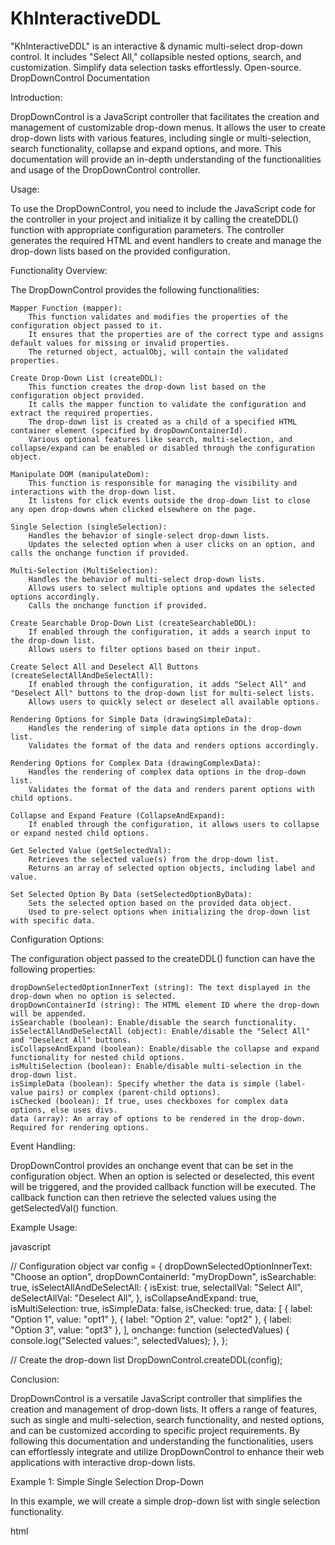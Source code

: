 # KhInteractiveDDL
"KhInteractiveDDL" is an interactive &amp; dynamic multi-select drop-down control. It includes "Select All," collapsible nested options, search, and customization. Simplify data selection tasks effortlessly. Open-source.
DropDownControl Documentation

Introduction:

DropDownControl is a JavaScript controller that facilitates the creation and management of customizable drop-down menus. It allows the user to create drop-down lists with various features, including single or multi-selection, search functionality, collapse and expand options, and more. This documentation will provide an in-depth understanding of the functionalities and usage of the DropDownControl controller.

Usage:

To use the DropDownControl, you need to include the JavaScript code for the controller in your project and initialize it by calling the createDDL() function with appropriate configuration parameters. The controller generates the required HTML and event handlers to create and manage the drop-down lists based on the provided configuration.

Functionality Overview:

The DropDownControl provides the following functionalities:

    Mapper Function (mapper):
        This function validates and modifies the properties of the configuration object passed to it.
        It ensures that the properties are of the correct type and assigns default values for missing or invalid properties.
        The returned object, actualObj, will contain the validated properties.

    Create Drop-Down List (createDDL):
        This function creates the drop-down list based on the configuration object provided.
        It calls the mapper function to validate the configuration and extract the required properties.
        The drop-down list is created as a child of a specified HTML container element (specified by dropDownContainerId).
        Various optional features like search, multi-selection, and collapse/expand can be enabled or disabled through the configuration object.

    Manipulate DOM (manipulateDom):
        This function is responsible for managing the visibility and interactions with the drop-down list.
        It listens for click events outside the drop-down list to close any open drop-downs when clicked elsewhere on the page.

    Single Selection (singleSelection):
        Handles the behavior of single-select drop-down lists.
        Updates the selected option when a user clicks on an option, and calls the onchange function if provided.

    Multi-Selection (MultiSelection):
        Handles the behavior of multi-select drop-down lists.
        Allows users to select multiple options and updates the selected options accordingly.
        Calls the onchange function if provided.

    Create Searchable Drop-Down List (createSearchableDDL):
        If enabled through the configuration, it adds a search input to the drop-down list.
        Allows users to filter options based on their input.

    Create Select All and Deselect All Buttons (createSelectAllAndDeSelectAll):
        If enabled through the configuration, it adds "Select All" and "Deselect All" buttons to the drop-down list for multi-select lists.
        Allows users to quickly select or deselect all available options.

    Rendering Options for Simple Data (drawingSimpleData):
        Handles the rendering of simple data options in the drop-down list.
        Validates the format of the data and renders options accordingly.

    Rendering Options for Complex Data (drawingComplexData):
        Handles the rendering of complex data options in the drop-down list.
        Validates the format of the data and renders parent options with child options.

    Collapse and Expand Feature (CollapseAndExpand):
        If enabled through the configuration, it allows users to collapse or expand nested child options.

    Get Selected Value (getSelectedVal):
        Retrieves the selected value(s) from the drop-down list.
        Returns an array of selected option objects, including label and value.

    Set Selected Option By Data (setSelectedOptionByData):
        Sets the selected option based on the provided data object.
        Used to pre-select options when initializing the drop-down list with specific data.

Configuration Options:

The configuration object passed to the createDDL() function can have the following properties:

    dropDownSelectedOptionInnerText (string): The text displayed in the drop-down when no option is selected.
    dropDownContainerId (string): The HTML element ID where the drop-down will be appended.
    isSearchable (boolean): Enable/disable the search functionality.
    isSelectAllAndDeSelectAll (object): Enable/disable the "Select All" and "Deselect All" buttons.
    isCollapseAndExpand (boolean): Enable/disable the collapse and expand functionality for nested child options.
    isMultiSelection (boolean): Enable/disable multi-selection in the drop-down list.
    isSimpleData (boolean): Specify whether the data is simple (label-value pairs) or complex (parent-child options).
    isChecked (boolean): If true, uses checkboxes for complex data options, else uses divs.
    data (array): An array of options to be rendered in the drop-down. Required for rendering options.

Event Handling:

DropDownControl provides an onchange event that can be set in the configuration object. When an option is selected or deselected, this event will be triggered, and the provided callback function will be executed. The callback function can then retrieve the selected values using the getSelectedVal() function.

Example Usage:

javascript

// Configuration object
var config = {
    dropDownSelectedOptionInnerText: "Choose an option",
    dropDownContainerId: "myDropDown",
    isSearchable: true,
    isSelectAllAndDeSelectAll: {
        isExist: true,
        selectallVal: "Select All",
        deSelectAllVal: "Deselect All",
    },
    isCollapseAndExpand: true,
    isMultiSelection: true,
    isSimpleData: false,
    isChecked: true,
    data: [
        { label: "Option 1", value: "opt1" },
        { label: "Option 2", value: "opt2" },
        { label: "Option 3", value: "opt3" },
    ],
    onchange: function (selectedValues) {
        console.log("Selected values:", selectedValues);
    },
};

// Create the drop-down list
DropDownControl.createDDL(config);

Conclusion:

DropDownControl is a versatile JavaScript controller that simplifies the creation and management of drop-down lists. 
It offers a range of features, such as single and multi-selection, search functionality, and nested options,
 and can be customized according to specific project requirements. By following this documentation and understanding the functionalities, 
users can effortlessly integrate and utilize DropDownControl to enhance their web applications with interactive drop-down lists.



Example 1: Simple Single Selection Drop-Down

In this example, we will create a simple drop-down list with single selection functionality.

html

<!DOCTYPE html>
<html>
<head>
    <title>Simple Single Selection Drop-Down</title>
</head>
<body>
    <div id="dropDownContainer"></div>
    <script src="dropdown-control.js"></script>
    <script>
        var config = {
            dropDownSelectedOptionInnerText: "Select an option",
            dropDownContainerId: "dropDownContainer",
            data: [
                { label: "Option 1", value: "opt1" },
                { label: "Option 2", value: "opt2" },
                { label: "Option 3", value: "opt3" },
            ],
            onchange: function (selectedValues) {
                console.log("Selected values:", selectedValues);
            },
        };

        DropDownControl.createDDL(config);
    </script>
</body>
</html>

Example 2: Multi-Selection Drop-Down with Select All and Deselect All Buttons

In this example, we will create a multi-selection drop-down with "Select All" and "Deselect All" buttons.

html

<!DOCTYPE html>
<html>
<head>
    <title>Multi-Selection Drop-Down with Select All</title>
</head>
<body>
    <div id="dropDownContainer"></div>
    <script src="dropdown-control.js"></script>
    <script>
        var config = {
            dropDownSelectedOptionInnerText: "Select options",
            dropDownContainerId: "dropDownContainer",
            isSelectAllAndDeSelectAll: {
                isExist: true,
                selectallVal: "Select All",
                deSelectAllVal: "Deselect All",
            },
            isMultiSelection: true,
            data: [
                { label: "Option 1", value: "opt1" },
                { label: "Option 2", value: "opt2" },
                { label: "Option 3", value: "opt3" },
                { label: "Option 4", value: "opt4" },
            ],
            onchange: function (selectedValues) {
                console.log("Selected values:", selectedValues);
            },
        };

        DropDownControl.createDDL(config);
    </script>
</body>
</html>

Example 3: Complex Data Drop-Down with Collapse and Expand

In this example, we will create a drop-down list with complex data containing parent and child options. The drop-down will have collapse and expand functionality for nested options.

html

<!DOCTYPE html>
<html>
<head>
    <title>Complex Data Drop-Down with Collapse and Expand</title>
</head>
<body>
    <div id="dropDownContainer"></div>
    <script src="dropdown-control.js"></script>
    <script>
        var config = {
            dropDownSelectedOptionInnerText: "Select an option",
            dropDownContainerId: "dropDownContainer",
            isCollapseAndExpand: true,
            isMultiSelection: true,
            isSimpleData: false,
            isChecked: true,
            data: [
                {
                    label: "Group A",
                    value: "groupA",
                    children: [
                        { label: "Option 1", value: "opt1" },
                        { label: "Option 2", value: "opt2" },
                    ],
                },
                {
                    label: "Group B",
                    value: "groupB",
                    children: [
                        { label: "Option 3", value: "opt3" },
                        { label: "Option 4", value: "opt4" },
                    ],
                },
            ],
            onchange: function (selectedValues) {
                console.log("Selected values:", selectedValues);
            },
        };

        DropDownControl.createDDL(config);
    </script>
</body>
</html>

These examples demonstrate different scenarios where DropDownControl can be used to create interactive drop-down lists with various functionalities. Feel free to experiment and modify the configuration based on your project requirements.
